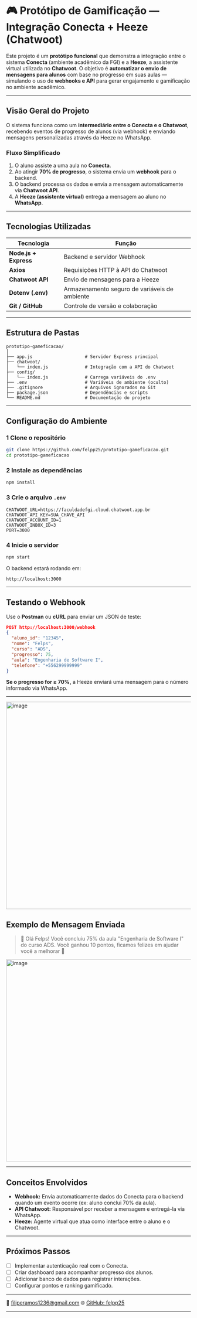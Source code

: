 # 🎮 Protótipo de Gamificação — Integração Conecta + Heeze (Chatwoot)

Este projeto é um **protótipo funcional** que demonstra a integração entre o sistema **Conecta** (ambiente acadêmico da FGI) e a **Heeze**, a assistente virtual utilizada no **Chatwoot**.
O objetivo é **automatizar o envio de mensagens para alunos** com base no progresso em suas aulas — simulando o uso de **webhooks e API** para gerar engajamento e gamificação no ambiente acadêmico.

---

##  Visão Geral do Projeto

O sistema funciona como um **intermediário entre o Conecta e o Chatwoot**, recebendo eventos de progresso de alunos (via webhook) e enviando mensagens personalizadas através da Heeze no WhatsApp.

###  Fluxo Simplificado

1. O aluno assiste a uma aula no **Conecta**.
2. Ao atingir **70% de progresso**, o sistema envia um **webhook** para o backend.
3. O backend processa os dados e envia a mensagem automaticamente via **Chatwoot API**.
4. A **Heeze (assistente virtual)** entrega a mensagem ao aluno no **WhatsApp**.

---

##  Tecnologias Utilizadas

| Tecnologia            | Função                                        |
| --------------------- | --------------------------------------------- |
| **Node.js + Express** | Backend e servidor Webhook                    |
| **Axios**             | Requisições HTTP à API do Chatwoot            |
| **Chatwoot API**      | Envio de mensagens para a Heeze               |
| **Dotenv (.env)**     | Armazenamento seguro de variáveis de ambiente |
| **Git / GitHub**      | Controle de versão e colaboração              |

---

##  Estrutura de Pastas

```
prototipo-gameficacao/
│
├── app.js                    # Servidor Express principal
├── chatwoot/
│   └── index.js              # Integração com a API do Chatwoot
├── config/
│   └── index.js              # Carrega variáveis do .env
├── .env                      # Variáveis de ambiente (oculto)
├── .gitignore                # Arquivos ignorados no Git
├── package.json              # Dependências e scripts
└── README.md                 # Documentação do projeto
```

---

##  Configuração do Ambiente

### 1️ Clone o repositório

```bash
git clone https://github.com/felpp25/prototipo-gameficacao.git
cd prototipo-gameficacao
```

### 2️ Instale as dependências

```bash
npm install
```

### 3️ Crie o arquivo `.env`

```env
CHATWOOT_URL=https://faculdadefgi.cloud.chatwoot.app.br
CHATWOOT_API_KEY=SUA_CHAVE_API
CHATWOOT_ACCOUNT_ID=1
CHATWOOT_INBOX_ID=3
PORT=3000
```

### 4️ Inicie o servidor

```bash
npm start
```

O backend estará rodando em:

```
http://localhost:3000
```

---

##  Testando o Webhook

Use o **Postman** ou **cURL** para enviar um JSON de teste:

```json
POST http://localhost:3000/webhook
{
  "aluno_id": "12345",
  "nome": "Felps",
  "curso": "ADS",
  "progresso": 75,
  "aula": "Engenharia de Software I",
  "telefone": "+556299999999"
}
```

 **Se o progresso for ≥ 70%,** a Heeze enviará uma mensagem para o número informado via WhatsApp.

---

<img width="933" height="566" alt="image" src="https://github.com/user-attachments/assets/a218023e-7681-4ee2-b7e3-a13c80415dbe" />



##  Exemplo de Mensagem Enviada

> 🎉 Olá Felps! Você concluiu 75% da aula "Engenharia de Software I" do curso ADS.
> Você ganhou 10 pontos, ficamos felizes em ajudar você a melhorar 🚀

<img width="562" height="552" alt="image" src="https://github.com/user-attachments/assets/48f5fbf2-9cee-4603-b70b-5aeae9b1301e" />


---

##  Conceitos Envolvidos

* **Webhook:** Envia automaticamente dados do Conecta para o backend quando um evento ocorre (ex: aluno conclui 70% da aula).
* **API Chatwoot:** Responsável por receber a mensagem e entregá-la via WhatsApp.
* **Heeze:** Agente virtual que atua como interface entre o aluno e o Chatwoot.

---

##  Próximos Passos

* [ ] Implementar autenticação real com o Conecta.
* [ ] Criar dashboard para acompanhar progresso dos alunos.
* [ ] Adicionar banco de dados para registrar interações.
* [ ] Configurar pontos e ranking gamificado.

---

📧 [filiperamos1236@gmail.com](mailto:filiperamos1236@gmail.com)
🌐 [GitHub: felpp25](https://github.com/felpp25)

---
